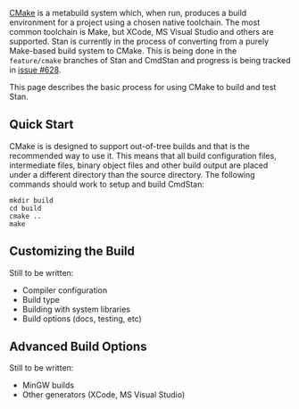 [CMake](http://www.cmake.org) is a metabuild system which, when run, produces a build environment for a project using a chosen native toolchain.  The most common toolchain is Make, but XCode, MS Visual Studio and others are supported.  Stan is currently in the process of converting from a purely Make-based build system to CMake.  This is being done in the ```feature/cmake``` branches of Stan and CmdStan and progress is being tracked in [issue #628](https://github.com/stan-dev/stan/issues/628).

This page describes the basic process for using CMake to build and test Stan.  

## Quick Start

CMake is is designed to support out-of-tree builds and that is the recommended way to use it.  This means that all build configuration files, intermediate files, binary object files and other build output are placed under a different directory than the source directory.  The following commands should work to setup and build CmdStan:

```
mkdir build
cd build
cmake ..
make
```


## Customizing the Build

Still to be written:
* Compiler configuration
* Build type
* Building with system libraries
* Build options (docs, testing, etc)

## Advanced Build Options

Still to be written:
* MinGW builds
* Other generators (XCode, MS Visual Studio)



